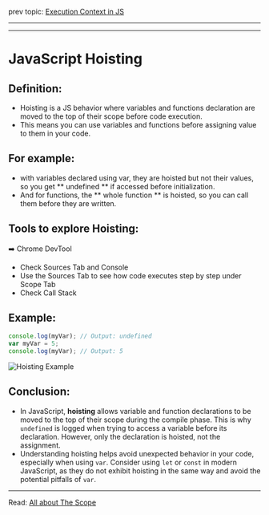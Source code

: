 prev topic: [Execution Context in JS](execution-context.md)
***
***
# JavaScript Hoisting

## Definition: 
- Hoisting is a JS behavior where variables and functions declaration are moved to the top of their scope before code execution.
- This means you can use variables and functions before assigning value to them in your code. 

## For example:
- with variables declared using var, they are hoisted but not their values, so you get ** undefined ** if accessed before initialization.
- And for functions, the ** whole function ** is hoisted, so you can call them before they are written. 

## Tools to explore Hoisting:

➡️ Chrome DevTool
  - Check Sources Tab and Console
  - Use the Sources Tab to see how code executes step by step under Scope Tab
  - Check Call Stack

## Example:
```js
console.log(myVar); // Output: undefined
var myVar = 5;
console.log(myVar); // Output: 5
```

![Hoisting Example](https://raw.githubusercontent.com/Pradeep2368/JavaScript-Notes/refs/heads/main/hoisted.png)

## Conclusion:

  - In JavaScript, **hoisting** allows variable and function declarations to be moved to the top of their scope during the compile phase. This is why `undefined` is logged when trying to access a variable before its declaration. However, only the declaration is hoisted, not the assignment.
  - Understanding hoisting helps avoid unexpected behavior in your code, especially when using `var`. Consider using `let` or `const` in modern JavaScript, as they do not exhibit hoisting in the same way and avoid the potential pitfalls of `var`.

***

Read: [All about The Scope](scope.md)
    
